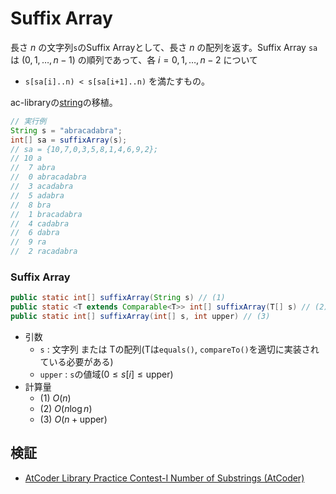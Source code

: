 # Suffix Array
長さ $n$ の文字列`s`のSuffix Arrayとして、長さ $n$ の配列を返す。Suffix Array `sa`は $(0,1,\dots,n-1)$ の順列であって、各 $i=0,1,\dots,n-2$ について
- `s[sa[i]..n) < s[sa[i+1]..n)`
を満たすもの。

ac-libraryの[string](https://github.com/atcoder/ac-library/blob/master/document_ja/string.md)の移植。

```java
// 実行例
String s = "abracadabra";
int[] sa = suffixArray(s);
// sa = {10,7,0,3,5,8,1,4,6,9,2};
// 10 a
//  7 abra
//  0 abracadabra
//  3 acadabra
//  5 adabra
//  8 bra
//  1 bracadabra
//  4 cadabra
//  6 dabra
//  9 ra
//  2 racadabra
```

### Suffix Array
```java
public static int[] suffixArray(String s) // (1)
public static <T extends Comparable<T>> int[] suffixArray(T[] s) // (2)
public static int[] suffixArray(int[] s, int upper) // (3)
```
- 引数
  - `s` : 文字列 または Tの配列(Tは`equals()`, `compareTo()`を適切に実装されている必要がある)
  - `upper` : `s`の値域($0\le s[i] \le \mathrm{upper}$)
- 計算量
  - (1) $O(n)$
  - (2) $O(n \log n)$
  - (3) $O(n + \mathrm{upper})$

## 検証
- [AtCoder Library Practice Contest-I Number of Substrings (AtCoder)](https://atcoder.jp/contests/practice2/submissions/68701505)
